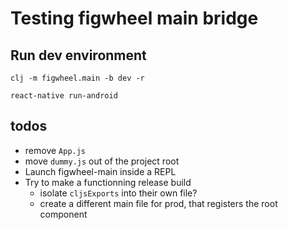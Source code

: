 # Testing figwheel main bridge



## Run dev environment

```
clj -m figwheel.main -b dev -r
```

```
react-native run-android
```

## todos

* remove `App.js`
* move `dummy.js` out of the project root
* Launch figwheel-main inside a REPL
* Try to make a functionning release build
  - isolate `cljsExports` into their own file?
  - create a different main file for prod, that registers the root component

